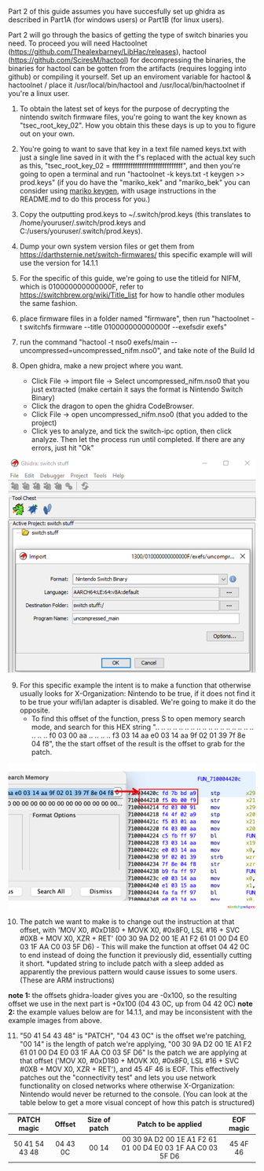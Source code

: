 Part 2 of this guide assumes you have succesfully set up ghidra as described in Part1A (for windows users) or Part1B (for linux users).

Part 2 will go through the basics of getting the type of switch binaries you need. To proceed you will need Hactoolnet (https://github.com/Thealexbarney/LibHac/releases), hactool (https://github.com/SciresM/hactool) for decompressing the binaries, the binaries for hactool can be gotten from the artifacts (requires logging into github) or compiling it yourself. Set up an enviroment variable for hactool & hactoolnet / place it /usr/local/bin/hactool and /usr/local/bin/hactoolnet if you're a linux user.

1. To obtain the latest set of keys for the purpose of decrypting the nintendo switch firmware files, you're going to want the key known as "tsec_root_key_02". How you obtain this these days is up to you to figure out on your own.

2. You're going to want to save that key in a text file named keys.txt with just a single line saved in it with the f's replaced with the actual key such as this, "tsec_root_key_02 = fffffffffffffffffffffffffffffff", and then you're going to open a terminal and run "hactoolnet -k keys.txt -t keygen >> prod.keys" (if you do have the "mariko_kek" and "mariko_bek" you can consider using [mariko keygen](../scripts/mariko_keygen.py), with usage instructions in the README.md to do this process for you.)

3. Copy the outputting prod.keys to ~/.switch/prod.keys (this translates to /home/youruser/.switch/prod.keys and C:/users/youruser/.switch/prod.keys).

4. Dump your own system version files or get them from https://darthsternie.net/switch-firmwares/ this specific example will will use the version for 14.1.1

5. For the specific of this guide, we're going to use the titleid for NIFM, which is 010000000000000F, refer to https://switchbrew.org/wiki/Title_list for how to handle other modules the same fashion.

6. place firmware files in a folder named "firmware", then run "hactoolnet -t switchfs firmware --title 010000000000000f --exefsdir exefs"

7. run the command "hactool -t nso0 exefs/main --uncompressed=uncompressed_nifm.nso0", and take note of the Build Id

8. Open ghidra, make a new project where you want.
   - Click File -> import file -> Select uncompressed_nifm.nso0 that you just extracted (make certain it says the format is Nintendo Switch Binary)
   - Click the dragon to open the ghidra CodeBrowser.
   - Click File -> open uncompressed_nifm.nso0 (that you added to the project)
   - Click yes to analyze, and tick the switch-ipc option, then click analyze. Then let the process run until completed. If there are any errors, just hit "Ok"
   
![alt text](https://github.com/borntohonk/Switch-Ghidra-Guides/blob/master/img/ghidra-nso.png?raw=true)

9. For this specific example the intent is to make a function that otherwise usually looks for X-Organization: Nintendo to be true, if it does not find it to be true your wifi/lan adapter is disabled. We're going to make it do the opposite.
   - To find this offset of the function, press S to open memory search mode, and search for this HEX string ".. .. .. .. .. .. .. .. .. .. .. .. .. .. .. .. .. .. .. .. f0 03 00 aa .. .. .. .. f3 03 14 aa e0 03 14 aa 9f 02 01 39 7f 8e 04 f8", the the start offset of the result is the offset to grab for the patch.

![alt text](https://github.com/borntohonk/Switch-Ghidra-Guides/blob/master/img/ghidra-nifm-offset.png?raw=true)

10. The patch we want to make is to change out the instruction at that offset, with 'MOV X0, #0xD180 + MOVK X0, #0x8F0, LSL #16 + SVC #0XB + MOV X0, XZR + RET' (00 30 9A D2 00 1E A1 F2 61 01 00 D4 E0 03 1F AA C0 03 5F D6) - This will make the function at offset 04 42 0C to end instead of doing the function it previously did, essentially cutting it short. *updated string to include patch with a sleep added as apparently the previous pattern would cause issues to some users. (These are ARM instructions)




**note 1:** the offsets ghidra-loader gives you are -0x100, so the resulting offset we use in the next part is +0x100 (04 43 0C, up from 04 42 0C)
**note 2:** the example values below are for 14.1.1, and may be inconsistent with the example images from above.

11. "50 41 54 43 48" is "PATCH", "04 43 0C" is the offset we're patching, "00 14" is the length of patch we're applying, "00 30 9A D2 00 1E A1 F2 61 01 00 D4 E0 03 1F AA C0 03 5F D6" Is the patch we are applying at that offset ('MOV X0, #0xD180 + MOVK X0, #0x8F0, LSL #16 + SVC #0XB + MOV X0, XZR + RET'), and 45 4F 46 is EOF. This effectively patches out the "connectivity test" and lets you use network functionality on closed networks where otherwise X-Organization: Nintendo would never be returned to the console. (You can look at the table below to get a more visual concept of how this patch is structured)

| PATCH magic | Offset | Size of patch | Patch to be applied | EOF magic |
| :---: | :---: | :---: | :---: | :---: |
| 50 41 54 43 48 | 04 43 0C | 00 14 | 00 30 9A D2 00 1E A1 F2 61 01 00 D4 E0 03 1F AA C0 03 5F D6 | 45 4F 46 |
